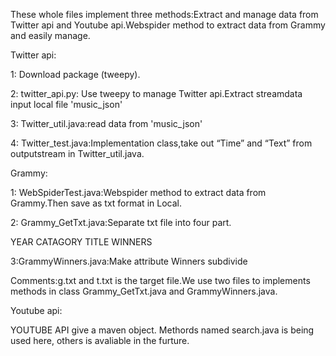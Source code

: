 These whole files implement three methods:Extract and manage data from Twitter api and Youtube api.Webspider method to extract data from Grammy and easily manage.

Twitter api:

1: Download package (tweepy).

2: twitter_api.py: Use tweepy to manage Twitter api.Extract streamdata input local file 'music_json'

3: Twitter_util.java:read data from 'music_json'

4: Twitter_test.java:Implementation class,take out “Time” and “Text” from outputstream in Twitter_util.java.

Grammy:

1: WebSpiderTest.java:Webspider method to extract data from Grammy.Then save as txt format in Local.

2: Grammy_GetTxt.java:Separate txt file into four part.

YEAR CATAGORY TITLE WINNERS

3:GrammyWinners.java:Make attribute Winners subdivide 

Comments:g.txt and t.txt is the target file.We use two files to implements methods in class Grammy_GetTxt.java and GrammyWinners.java.

Youtube api:

YOUTUBE API give a maven object. Methords named search.java is being used here, others is avaliable in the furture.

